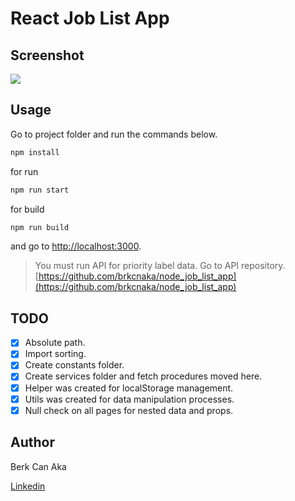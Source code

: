 # React Job List App

## Screenshot

![](https://i.hizliresim.com/5wltum4.png)

## Usage

Go to project folder and run the commands below.

```bash
npm install
```

for run

```bash
npm run start
```

for build

```bash
npm run build
```

and go to [http://localhost:3000](http://localhost:3000).

> You must run API for priority label data.
> Go to API repository.
> [https://github.com/brkcnaka/node_job_list_app](https://github.com/brkcnaka/node_job_list_app)

## TODO

- [x] Absolute path.
- [x] Import sorting.
- [x] Create constants folder.
- [x] Create services folder and fetch procedures moved here.
- [x] Helper was created for localStorage management.
- [x] Utils was created for data manipulation processes.
- [x] Null check on all pages for nested data and props.

## Author

Berk Can Aka

[Linkedin](https://www.linkedin.com/in/brkcnaka/)

